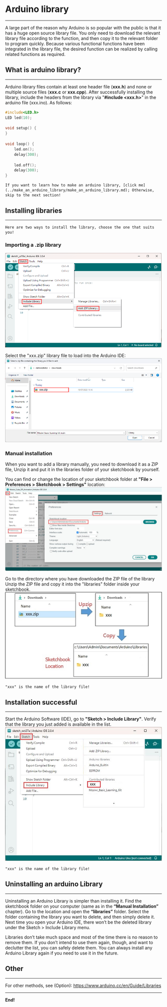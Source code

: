 # Arduino library
----------------- 
A large part of the reason why Arduino is so popular with the public is that it has a huge open source library file. You only need to download the relevant library file according to the function, and then copy it to the relevant folder to program quickly. Because various functional functions have been integrated in the library file, the desired function can be realized by calling related functions as required.

## What is arduino library?
---------------------------
Arduino library files contain at least one header file (**xxx.h**) and none or multiple source files (**xxx.c** or **xxx.cpp**). After successfully installing the library, include the headers from the library via "**#include <xxx.h>**" in the arduino file (xxx.ino). As follows:     

```c++
#include<LED.h>    
LED led(10);

void setup() { 
}

void loop() {
    led.on();
    delay(300);
    
    led.off();
    delay(300);
}
```

```{tip}
If you want to learn how to make an arduino library, [click me](../make_an_arduino_library/make_an_arduino_library.md); Otherwise, skip to the next section!

```


## Installing libraries
-----------------------     

```{tip}  
Here are two ways to install the library, choose the one that suits you!   
```

### Importing a .zip library      
![Img](../../../_static/arduino/resources/arduino_libraries/img/1img.png)    

Select the "xxx.zip" library file to load into the Arduino IDE:         
![Img](../../../_static/arduino/resources/arduino_libraries/img/2img.png)       


### Manual installation             
When you want to add a library manually, you need to download it as a ZIP file, Unzip it and put it in the libraries folder of your sketchbook by yourself.

You can find or change the location of your sketchbook folder at **"File > Preferences > Sketchbook > Settings"** location:
![Img](../../../_static/arduino/resources/arduino_libraries/img/3img.jpg)    

Go to the directory where you have downloaded the ZIP file of the library Unzip the ZIP file and copy it into the "libraries" folder inside your sketchbook.
![Img](../../../_static/arduino/resources/arduino_libraries/img/4img.jpg)        

```{tip}   
"xxx" is the name of the library file!   
```

## Installation successful       
--------------------------
Start the Arduino Software (IDE), go to **"Sketch > Include Library"**. Verify that the library you just added is available in the list.
![Img](../../../_static/arduino/resources/arduino_libraries/img/5img.jpg)    

```{tip}   
"xxx" is the name of the library file!   
```


## Uninstalling an arduino Library     
----------------------------------
Uninstalling an Arduino Library is simpler than installing it. Find the sketchbook folder on your computer (same as in the **“Manual Installation”** chapter). Go to the location and open the **“libraries”** folder. Select the folder containing the library you want to delete, and then simply delete it. Next time you open your Arduino IDE, there won’t be the deleted library under the Sketch > Include Library menu.    

Libraries don’t take much space and most of the time there is no reason to remove them. If you don’t intend to use them again, though, and want to declutter the list, you can safely delete them. You can always install any Arduino Library again if you need to use it in the future.  


## Other
--------
For other methods, see (Option): <https://www.arduino.cc/en/Guide/Libraries>    


--------
**End!**